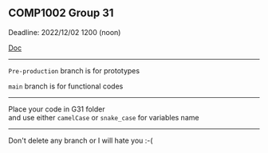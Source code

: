 ## COMP1002 Group 31
Deadline: 2022/12/02 1200 (noon)

[Doc](https://github.com/steve2130/COMP1002_Group_Project/blob/dd8b5d63e6e94bbf519e528142abe9ce572016a1/Project_Document.pdf)

- - - 
`Pre-production` branch is for prototypes  

`main` branch is for functional codes  
- - - 
Place your code in G31 folder  
and use either `camelCase` or `snake_case` for variables name
- - - 
Don't delete any branch or I will hate you :-(
